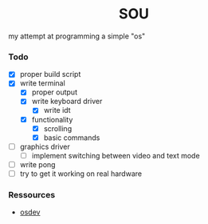 <div align="center">
    <h1>
      SOU
    </h1>
</div>

my attempt at programming a simple "os"

### Todo

- [x] proper build script
- [x] write terminal
  - [x] proper output
  - [x] write keyboard driver
    - [x] write idt
  - [x] functionality
    - [x] scrolling
    - [x] basic commands
- [ ] graphics driver
  - [ ] implement switching between video and text mode
- [ ] write pong
- [ ] try to get it working on real hardware

### Ressources

- [osdev](https://wiki.osdev.org/Expanded_Main_Page)
